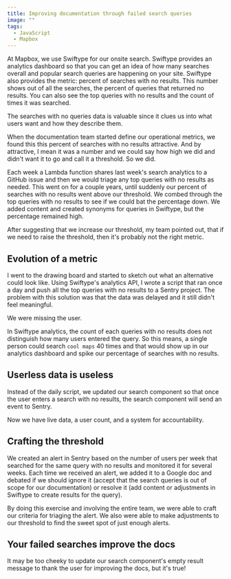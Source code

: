 ```yaml
---
title: Improving documentation through failed search queries
image: ""
tags:
  - JavaScript
  - Mapbox
---
```


At Mapbox, we use Swiftype for our onsite search. Swiftype provides an analytics dashboard so that you can get an idea of how many searches overall and popular search queries are happening on your site. Swiftype also provides the metric: percent of searches with no results. This number shows out of all the searches, the percent of queries that returned no results. You can also see the top queries with no results and the count of times it was searched.

The searches with no queries data is valuable since it clues us into what users want and how they describe them.

When the documentation team started define our operational metrics, we found this this percent of searches with no results attractive. And by attractive, I mean it was a number and we could say how high we did and didn't want it to go and call it a threshold. So we did.

Each week a Lambda function shares last week's search analytics to a GitHub issue and then we would triage any top queries with no results as needed. This went on for a couple years, until suddenly our percent of searches with no results went above our threshold. We combed through the top queries with no results to see if we could bat the percentage down. We added content and created synonyms for queries in Swiftype, but the percentage remained high.

After suggesting that we increase our threshold, my team pointed out, that if we need to raise the threshold, then it's probably not the right metric.

## Evolution of a metric

I went to the drawing board and started to sketch out what an alternative could look like. Using Swiftype's analytics API, I wrote a script that ran once a day and push all the top queries with no results to a Sentry project. The problem with this solution was that the data was delayed and it still didn't feel meaningful.

We were missing the user.

In Swiftype analytics, the count of each queries with no results does not distinguish how many users entered the query. So this means, a single person could search `cool maps` 40 times and that would show up in our analytics dashboard and spike our percentage of searches with no results.

## Userless data is useless

Instead of the daily script, we updated our search component so that once the user enters a search with no results, the search component will send an event to Sentry.

Now we have live data, a user count, and a system for accountability.

## Crafting the threshold

We created an alert in Sentry based on the number of users per week that searched for the same query with no results and monitored it for several weeks. Each time we received an alert, we added it to a Google doc and debated if we should ignore it (accept that the search queries is out of scope for our documentation) or resolve it (add content or adjustments in Swiftype to create results for the query).

By doing this exercise and involving the entire team, we were able to craft our criteria for triaging the alert. We also were able to make adjustments to our threshold to find the sweet spot of just enough alerts.

## Your failed searches improve the docs

It may be too cheeky to update our search component's empty result message to thank the user for improving the docs, but it's true!
